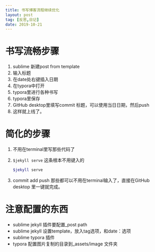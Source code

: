 ```yaml
---
title: 书写博客流程继续优化
layout: post
tag: [反思,日记]
date: 2019-10-21
---
```


# 书写流畅步骤

1. sublime 新建post from template
2. 输入标题
3. 在date处右键插入日期
4. 在typora中打开
5. typora里进行各种书写
6. typora里保存
7. GitHub desktop里填写commit 标题，可以使用当日日期，然后push
8. 这样就上线了。

# 简化的步骤

1. 不用在terminal里写那些代码了

2. `$jekyll serve` 这条根本不用键入的

   ```bash
   $jekyll serve
   ```

3. commit  add push 那些都可以不用在terminal输入了，直接在GitHub desktop 里一键就完成。

# 注意配置的东西

* sublime jekyll 插件要配置_post path
* sublime jekyll 设置template，放入tag选项，和date：选项
* sublime typora 插件
* typora 配置图片复制的目录到_assets/image 文件夹